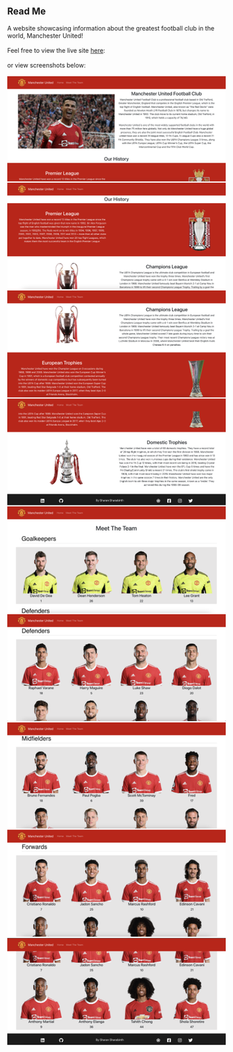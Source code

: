## Read Me
A website showcasing information about the greatest football club in the world, Manchester United!
<br>
<br>
Feel free to view the live site [here](https://man-utd.herokuapp.com/):
<br>
<br>
or view screenshots below:
<br>
<br>
![alt text](./src/Images/screenshots/Image-1.png)
<br>
![alt text](./src/Images/screenshots/Image-2.png)
<br>
![alt text](./src/Images/screenshots/Image-3.png)
<br>
![alt text](./src/Images/screenshots/4.png)
<br>
![alt text](./src/Images/screenshots/Image-5.png)
<br>
![alt text](./src/Images/screenshots/Image-6.png)
<br>
![alt text](./src/Images/screenshots/Image-7.png)
<br>
![alt text](./src/Images/screenshots/Image-8.png)
<br>
![alt text](./src/Images/screenshots/Image-9.png)
<br>
